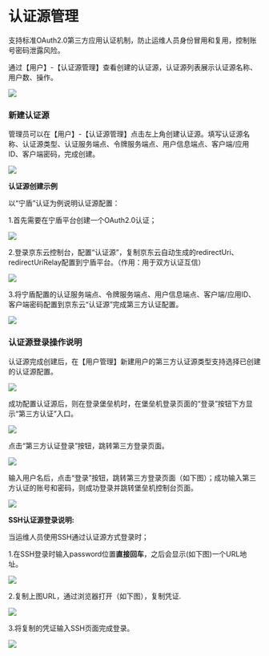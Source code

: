 # 认证源管理

支持标准OAuth2.0第三方应用认证机制，防止运维人员身份冒用和复用，控制账号密码泄露风险。

通过【用户】-【认证源管理】查看创建的认证源，认证源列表展示认证源名称、用户数、操作。

![](/image/Bastion/rzy.png)

### 新建认证源

管理员可以在【用户】-【认证源管理】点击左上角创建认证源。填写认证源名称、认证源类型、认证服务端点、令牌服务端点、用户信息端点、客户端/应用ID、客户端密码，完成创建。

![](/image/Bastion/rzy1.png)

**认证源创建示例**

以“宁盾”认证为例说明认证源配置：

1.首先需要在宁盾平台创建一个OAuth2.0认证；

![](/image/Bastion/rzy2.png)

2.登录京东云控制台，配置“认证源”，复制京东云自动生成的redirectUri、redirectUriRelay配置到宁盾平台。（作用：用于双方认证互信）

![](/image/Bastion/rzy3.png)

3.将宁盾配置的认证服务端点、令牌服务端点、用户信息端点、客户端/应用ID、客户端密码配置到京东云“认证源”完成第三方认证配置。

![](/image/Bastion/rzy4.png)

### 认证源登录操作说明

认证源完成创建后，在【用户管理】新建用户的第三方认证源类型支持选择已创建的认证源配置。

![](/image/Bastion/rzy5.png)

成功配置认证源后，则在登录堡垒机时，在堡垒机登录页面的“登录”按钮下方显示“第三方认证”入口。

![](/image/Bastion/rzy7.png)

点击“第三方认证登录”按钮，跳转第三方登录页面。

![](/image/Bastion/rzy8.png)

输入用户名后，点击“登录”按钮，跳转第三方登录页面（如下图）；成功输入第三方认证的账号和密码，则成功登录并跳转堡垒机控制台页面。

![](/image/Bastion/rzy9.png)

**SSH认证源登录说明:**

当运维人员使用SSH通过认证源方式登录时；

1.在SSH登录时输入password位置**直接回车**，之后会显示(如下图)一个URL地址。

![](/image/Bastion/rzy10.png)

2.复制上图URL，通过浏览器打开（如下图），复制凭证.

![](/image/Bastion/rzy11.png)

3.将复制的凭证输入SSH页面完成登录。

![](/image/Bastion/rzy12.png)
